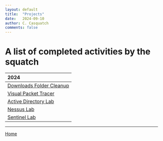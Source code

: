 ```yaml
---
layout: default
title:  "Projects"
date:   2024-09-10
author: C. Casquatch
comments: false
---
```


# A list of completed activities by the squatch

| 2024              |
|:------------------|
| [Downloads Folder Cleanup](_posts/Python/Download-file-cleanup.md) |
| [Visual Packet Tracer](_posts/Python/Visual-Packet-Tracer.md) |
| [Active Directory Lab](Projects/ActiveDirectoryLab.md) |
| [Nessus Lab](Projects/NessusLab.md) |
| [Sentinel Lab](Projects/SentinelSIEMLab.md) |

* * *
[Home](./index.md)
